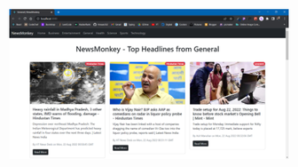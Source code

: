 <img src="https://github.com/Amaan262/newsapp/blob/172b0dcd0bf7fd121c1edca1743393b7762f0942/preview.png" alt="preview" />

